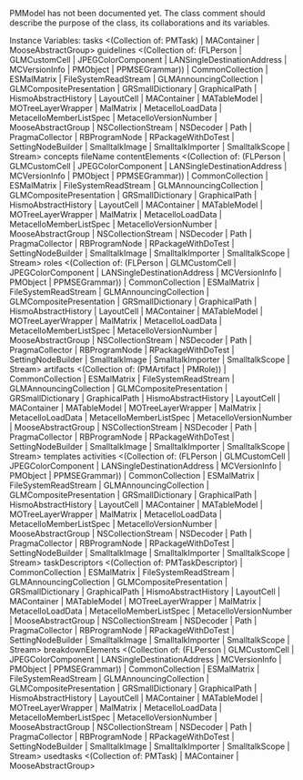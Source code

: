 PMModel has not been documented yet. The class comment should describe the purpose of the class, its collaborations and its variables.

Instance Variables:
	tasks	<(Collection of: PMTask) | MAContainer | MooseAbstractGroup>
	guidelines	<(Collection of: (FLPerson | GLMCustomCell | JPEGColorComponent | LANSingleDestinationAddress | MCVersionInfo | PMObject | PPMSEGrammar)) | CommonCollection | ESMalMatrix | FileSystemReadStream | GLMAnnouncingCollection | GLMCompositePresentation | GRSmallDictionary | GraphicalPath | HismoAbstractHistory | LayoutCell | MAContainer | MATableModel | MOTreeLayerWrapper | MalMatrix | MetacelloLoadData | MetacelloMemberListSpec | MetacelloVersionNumber | MooseAbstractGroup | NSCollectionStream | NSDecoder | Path | PragmaCollector | RBProgramNode | RPackageWithDoTest | SettingNodeBuilder | SmalltalkImage | SmalltalkImporter | SmalltalkScope | Stream>
	concepts	<ProtoObject>
	fileName	<ProtoObject>
	contentElements	<(Collection of: (FLPerson | GLMCustomCell | JPEGColorComponent | LANSingleDestinationAddress | MCVersionInfo | PMObject | PPMSEGrammar)) | CommonCollection | ESMalMatrix | FileSystemReadStream | GLMAnnouncingCollection | GLMCompositePresentation | GRSmallDictionary | GraphicalPath | HismoAbstractHistory | LayoutCell | MAContainer | MATableModel | MOTreeLayerWrapper | MalMatrix | MetacelloLoadData | MetacelloMemberListSpec | MetacelloVersionNumber | MooseAbstractGroup | NSCollectionStream | NSDecoder | Path | PragmaCollector | RBProgramNode | RPackageWithDoTest | SettingNodeBuilder | SmalltalkImage | SmalltalkImporter | SmalltalkScope | Stream>
	roles	<(Collection of: (FLPerson | GLMCustomCell | JPEGColorComponent | LANSingleDestinationAddress | MCVersionInfo | PMObject | PPMSEGrammar)) | CommonCollection | ESMalMatrix | FileSystemReadStream | GLMAnnouncingCollection | GLMCompositePresentation | GRSmallDictionary | GraphicalPath | HismoAbstractHistory | LayoutCell | MAContainer | MATableModel | MOTreeLayerWrapper | MalMatrix | MetacelloLoadData | MetacelloMemberListSpec | MetacelloVersionNumber | MooseAbstractGroup | NSCollectionStream | NSDecoder | Path | PragmaCollector | RBProgramNode | RPackageWithDoTest | SettingNodeBuilder | SmalltalkImage | SmalltalkImporter | SmalltalkScope | Stream>
	artifacts	<(Collection of: (PMArtifact | PMRole)) | CommonCollection | ESMalMatrix | FileSystemReadStream | GLMAnnouncingCollection | GLMCompositePresentation | GRSmallDictionary | GraphicalPath | HismoAbstractHistory | LayoutCell | MAContainer | MATableModel | MOTreeLayerWrapper | MalMatrix | MetacelloLoadData | MetacelloMemberListSpec | MetacelloVersionNumber | MooseAbstractGroup | NSCollectionStream | NSDecoder | Path | PragmaCollector | RBProgramNode | RPackageWithDoTest | SettingNodeBuilder | SmalltalkImage | SmalltalkImporter | SmalltalkScope | Stream>
	templates	<ProtoObject>
	activities	<(Collection of: (FLPerson | GLMCustomCell | JPEGColorComponent | LANSingleDestinationAddress | MCVersionInfo | PMObject | PPMSEGrammar)) | CommonCollection | ESMalMatrix | FileSystemReadStream | GLMAnnouncingCollection | GLMCompositePresentation | GRSmallDictionary | GraphicalPath | HismoAbstractHistory | LayoutCell | MAContainer | MATableModel | MOTreeLayerWrapper | MalMatrix | MetacelloLoadData | MetacelloMemberListSpec | MetacelloVersionNumber | MooseAbstractGroup | NSCollectionStream | NSDecoder | Path | PragmaCollector | RBProgramNode | RPackageWithDoTest | SettingNodeBuilder | SmalltalkImage | SmalltalkImporter | SmalltalkScope | Stream>
	taskDescriptors	<(Collection of: PMTaskDescriptor) | CommonCollection | ESMalMatrix | FileSystemReadStream | GLMAnnouncingCollection | GLMCompositePresentation | GRSmallDictionary | GraphicalPath | HismoAbstractHistory | LayoutCell | MAContainer | MATableModel | MOTreeLayerWrapper | MalMatrix | MetacelloLoadData | MetacelloMemberListSpec | MetacelloVersionNumber | MooseAbstractGroup | NSCollectionStream | NSDecoder | Path | PragmaCollector | RBProgramNode | RPackageWithDoTest | SettingNodeBuilder | SmalltalkImage | SmalltalkImporter | SmalltalkScope | Stream>
	breakdownElements	<(Collection of: (FLPerson | GLMCustomCell | JPEGColorComponent | LANSingleDestinationAddress | MCVersionInfo | PMObject | PPMSEGrammar)) | CommonCollection | ESMalMatrix | FileSystemReadStream | GLMAnnouncingCollection | GLMCompositePresentation | GRSmallDictionary | GraphicalPath | HismoAbstractHistory | LayoutCell | MAContainer | MATableModel | MOTreeLayerWrapper | MalMatrix | MetacelloLoadData | MetacelloMemberListSpec | MetacelloVersionNumber | MooseAbstractGroup | NSCollectionStream | NSDecoder | Path | PragmaCollector | RBProgramNode | RPackageWithDoTest | SettingNodeBuilder | SmalltalkImage | SmalltalkImporter | SmalltalkScope | Stream>
	usedtasks	<(Collection of: PMTask) | MAContainer | MooseAbstractGroup>